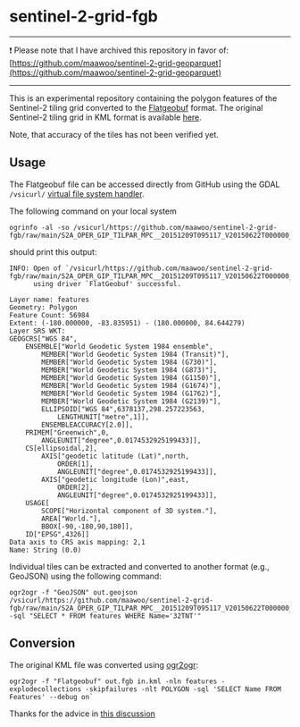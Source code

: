 # sentinel-2-grid-fgb

***
:heavy_exclamation_mark: Please note that I have archived this repository in favor of:
[https://github.com/maawoo/sentinel-2-grid-geoparquet](https://github.com/maawoo/sentinel-2-grid-geoparquet)
***

This is an experimental repository containing the polygon features of the Sentinel-2 tiling grid converted to the [Flatgeobuf](https://github.com/flatgeobuf/flatgeobuf) format. The original Sentinel-2 tiling grid in KML format is available [here](https://sentinel.esa.int/web/sentinel/missions/sentinel-2/data-products).

Note, that accuracy of the tiles has not been verified yet.

## Usage

The Flatgeobuf file can be accessed directly from GitHub using the GDAL `/vsicurl/` [virtual file system handler](https://gdal.org/user/virtual_file_systems.html#vsicurl-http-https-ftp-files-random-access).

The following command on your local system
``` 
ogrinfo -al -so /vsicurl/https://github.com/maawoo/sentinel-2-grid-fgb/raw/main/S2A_OPER_GIP_TILPAR_MPC__20151209T095117_V20150622T000000_21000101T000000_B00_poly.fgb
```

should print this output:
```
INFO: Open of `/vsicurl/https://github.com/maawoo/sentinel-2-grid-fgb/raw/main/S2A_OPER_GIP_TILPAR_MPC__20151209T095117_V20150622T000000_21000101T000000_B00_poly.fgb'
      using driver `FlatGeobuf' successful.

Layer name: features
Geometry: Polygon
Feature Count: 56984
Extent: (-180.000000, -83.835951) - (180.000000, 84.644279)
Layer SRS WKT:
GEOGCRS["WGS 84",
    ENSEMBLE["World Geodetic System 1984 ensemble",
        MEMBER["World Geodetic System 1984 (Transit)"],
        MEMBER["World Geodetic System 1984 (G730)"],
        MEMBER["World Geodetic System 1984 (G873)"],
        MEMBER["World Geodetic System 1984 (G1150)"],
        MEMBER["World Geodetic System 1984 (G1674)"],
        MEMBER["World Geodetic System 1984 (G1762)"],
        MEMBER["World Geodetic System 1984 (G2139)"],
        ELLIPSOID["WGS 84",6378137,298.257223563,
            LENGTHUNIT["metre",1]],
        ENSEMBLEACCURACY[2.0]],
    PRIMEM["Greenwich",0,
        ANGLEUNIT["degree",0.0174532925199433]],
    CS[ellipsoidal,2],
        AXIS["geodetic latitude (Lat)",north,
            ORDER[1],
            ANGLEUNIT["degree",0.0174532925199433]],
        AXIS["geodetic longitude (Lon)",east,
            ORDER[2],
            ANGLEUNIT["degree",0.0174532925199433]],
    USAGE[
        SCOPE["Horizontal component of 3D system."],
        AREA["World."],
        BBOX[-90,-180,90,180]],
    ID["EPSG",4326]]
Data axis to CRS axis mapping: 2,1
Name: String (0.0)
```

Individual tiles can be extracted and converted to another format (e.g., GeoJSON) using the following command:
```
ogr2ogr -f "GeoJSON" out.geojson /vsicurl/https://github.com/maawoo/sentinel-2-grid-fgb/raw/main/S2A_OPER_GIP_TILPAR_MPC__20151209T095117_V20150622T000000_21000101T000000_B00_poly.fgb -sql "SELECT * FROM features WHERE Name='32TNT'"
```

## Conversion

The original KML file was converted using [ogr2ogr](https://gdal.org/programs/ogr2ogr.html):
```
ogr2ogr -f "Flatgeobuf" out.fgb in.kml -nln features -explodecollections -skipfailures -nlt POLYGON -sql 'SELECT Name FROM Features' --debug on`
```

Thanks for the advice in [this discussion](https://github.com/flatgeobuf/flatgeobuf/discussions/262)
